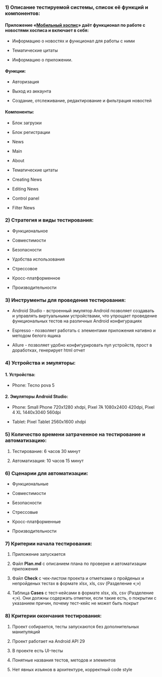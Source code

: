 ### 1) Описание тестируемой системы, список её функций и компонентов:

  

#### Приложение «[Мобильный хоспис](https://drive.google.com/drive/u/0/folders/14Sl8CAiIzFqtyXx6BAmWVlbu3_cXXzH1/)» даёт функционал по работе с новостями хосписа и включает в себя:

* Информацию о новостях и функционал для работы с ними

* Тематические цитаты

* Информацию о приложении.

  
  

#### Функции:

* Авторизация

* Выход из аккаунта

* Создание, отслеживание, редактирование и фильтрация новостей

  
  

#### Компоненты:

* Блок загрузки

* Блок регистрации

* News

* Main

* About

* Тематические цитаты

* Creating News

* Editing News

* Control panel

* Filter News

  
  

### 2) Стратегия и виды тестирования:

* Функциональное

* Cовместимости

* Безопасности

* Удобства использования

* Стрессовое

* Кросс-платформенное

* Производительности

  
  

### 3) Инструменты для проведения тестирования:

* Android Studio - встроенный эмулятор Android позволяет создавать и управлять виртуальными устройствами, что упрощает проведение функциональных тестов на различных Android конфигурациях

* Espresso - позволяет работать с элементами приложения нативно и методом белого ящика

* Allure - позволяет удобно конфигурировать пул устройств, прост в доработках, генерирует html отчет

  
  

### 4) Устройства и эмуляторы:

#### 1. Устройства:

* Phone: Tecno pova 5

#### 2. Эмуляторы Android Studio:

* Phone: Small Phone 720x1280 xhdpi, Pixel 7A 1080x2400 420dpi, Pixel 4 XL 1440x3040 560dpi

* Tablet: Pixel Tablet 2560x1600 xhdpi

  
  

### 5) Количество времени затраченное на тестирование и автоматизацию:

1. Тестирование: 6 часов 30 минут

2. Автоматизация: 10 часов 15 минут

  
  

### 6) Сценарии для автоматизации:

* Функциональные

* Cовместимости

* Безопасности

* Стрессовые

* Кросс-платформенные

* Производительности

  
  

### 7) Критерии начала тестирования:

1. Приложение запускается

2. Файл __Plan.md__ с описанием плана по проверке и автоматизации приложения

3. Файл __Check__ с чек-листом проекта и отметками о пройденых и непройденых тестах в формате xlsx, xls, csv (Разделение «;»)

4. Таблица __Cases__ с тест-кейсами в формате xlsx, xls, csv (Разделение «;»). Они должны содержать отметки, если такие есть, о покрытии с указанием причин, почему тест-кейс не может быть покрыт

  
  

### 8) Критерии окончания тестирования:

1. Проект собирается, тесты запускаются без дополнительных манипуляций

2. Проект работает на Android API 29

3. В проекте есть UI-тесты

4. Понятные названия тестов, методов и элементов

5. Нет явных изъянов в архитектуре, корректный code style
